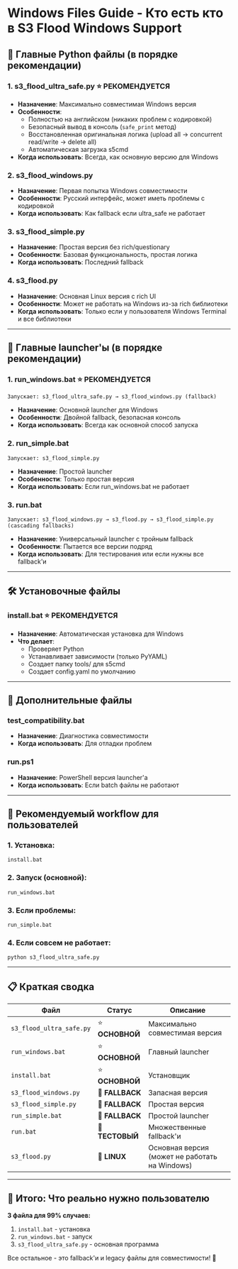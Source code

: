 # Windows Files Guide - Кто есть кто в S3 Flood Windows Support

## 🎯 Главные Python файлы (в порядке рекомендации)

### 1. **s3_flood_ultra_safe.py** ⭐ **РЕКОМЕНДУЕТСЯ**
- **Назначение**: Максимально совместимая Windows версия
- **Особенности**: 
  - Полностью на английском (никаких проблем с кодировкой)
  - Безопасный вывод в консоль (`safe_print` метод)
  - Восстановленная оригинальная логика (upload all → concurrent read/write → delete all)
  - Автоматическая загрузка s5cmd
- **Когда использовать**: Всегда, как основную версию для Windows

### 2. **s3_flood_windows.py** 
- **Назначение**: Первая попытка Windows совместимости 
- **Особенности**: Русский интерфейс, может иметь проблемы с кодировкой
- **Когда использовать**: Как fallback если ultra_safe не работает

### 3. **s3_flood_simple.py**
- **Назначение**: Простая версия без rich/questionary
- **Особенности**: Базовая функциональность, простая логика
- **Когда использовать**: Последний fallback

### 4. **s3_flood.py**
- **Назначение**: Основная Linux версия с rich UI
- **Особенности**: Может не работать на Windows из-за rich библиотеки
- **Когда использовать**: Только если у пользователя Windows Terminal и все библиотеки

---

## 🚀 Главные launcher'ы (в порядке рекомендации)

### 1. **run_windows.bat** ⭐ **РЕКОМЕНДУЕТСЯ**
```batch
Запускает: s3_flood_ultra_safe.py → s3_flood_windows.py (fallback)
```
- **Назначение**: Основной launcher для Windows
- **Особенности**: Двойной fallback, безопасная консоль
- **Когда использовать**: Всегда как основной способ запуска

### 2. **run_simple.bat**
```batch
Запускает: s3_flood_simple.py
```
- **Назначение**: Простой launcher
- **Особенности**: Только простая версия
- **Когда использовать**: Если run_windows.bat не работает

### 3. **run.bat**
```batch
Запускает: s3_flood_windows.py → s3_flood.py → s3_flood_simple.py (cascading fallbacks)
```
- **Назначение**: Универсальный launcher с тройным fallback
- **Особенности**: Пытается все версии подряд
- **Когда использовать**: Для тестирования или если нужны все fallback'и

---

## 🛠️ Установочные файлы

### **install.bat** ⭐ **РЕКОМЕНДУЕТСЯ**
- **Назначение**: Автоматическая установка для Windows
- **Что делает**: 
  - Проверяет Python
  - Устанавливает зависимости (только PyYAML)
  - Создает папку tools/ для s5cmd
  - Создает config.yaml по умолчанию

---

## 🧪 Дополнительные файлы

### **test_compatibility.bat**
- **Назначение**: Диагностика совместимости
- **Когда использовать**: Для отладки проблем

### **run.ps1**
- **Назначение**: PowerShell версия launcher'а
- **Когда использовать**: Если batch файлы не работают

---

## 🎯 Рекомендуемый workflow для пользователей

### 1. **Установка:**
```batch
install.bat
```

### 2. **Запуск (основной):**
```batch
run_windows.bat
```

### 3. **Если проблемы:**
```batch
run_simple.bat
```

### 4. **Если совсем не работает:**
```batch
python s3_flood_ultra_safe.py
```

---

## 📋 Краткая сводка

| Файл | Статус | Описание |
|------|--------|----------|
| `s3_flood_ultra_safe.py` | ⭐ **ОСНОВНОЙ** | Максимально совместимая версия |
| `run_windows.bat` | ⭐ **ОСНОВНОЙ** | Главный launcher |
| `install.bat` | ⭐ **ОСНОВНОЙ** | Установщик |
| `s3_flood_windows.py` | 🔄 **FALLBACK** | Запасная версия |
| `s3_flood_simple.py` | 🔄 **FALLBACK** | Простая версия |
| `run_simple.bat` | 🔄 **FALLBACK** | Простой launcher |
| `run.bat` | 🧪 **ТЕСТОВЫЙ** | Множественные fallback'и |
| `s3_flood.py` | 🐧 **LINUX** | Основная версия (может не работать на Windows) |

---

## 🎉 Итого: Что реально нужно пользователю

**3 файла для 99% случаев:**
1. `install.bat` - установка
2. `run_windows.bat` - запуск
3. `s3_flood_ultra_safe.py` - основная программа

Все остальное - это fallback'и и legacy файлы для совместимости! 🚀